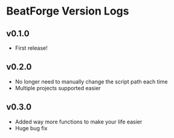 # BeatForge Version Logs

## v0.1.0
- First release!

## v0.2.0
- No longer need to manually change the script path each time
- Multiple projects supported easier

## v0.3.0
- Added way more functions to make your life easier
- Huge bug fix
